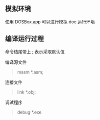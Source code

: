 
## 模拟环境

使用 DOSBox.app 可以进行模拟 doc 运行环境

## 编译运行过程

命令结尾带上 ; 表示采取默认值

编译源文件
> masm *.asm;

连接文件
> link *.obj;

调试程序
> debug *.exe
